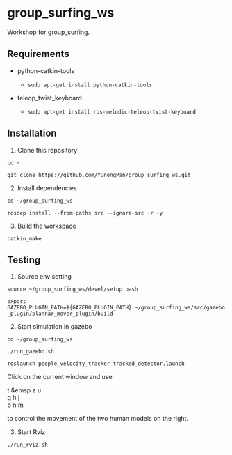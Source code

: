 # group_surfing_ws
Workshop for group_surfing.

## Requirements
- python-catkin-tools
  - `sudo apt-get install python-catkin-tools`  
    
- teleop_twist_keyboard
  - `sudo apt-get install ros-melodic-teleop-twist-keyboard`

## Installation
1. Clone this repository  
  
`cd ~`  
  
`git clone https://github.com/YunongPan/group_surfing_ws.git`  
  
2. Install dependencies  
  
`cd ~/group_surfing_ws`  
  
`rosdep install --from-paths src --ignore-src -r -y`  
  
3. Build the workspace  
  
`catkin_make`  

## Testing
1. Source env setting  
  
`source ~/group_surfing_ws/devel/setup.bash`  
  
`export GAZEBO_PLUGIN_PATH=${GAZEBO_PLUGIN_PATH}:~/group_surfing_ws/src/gazebo_plugin/plannar_mover_plugin/build`  
  
2. Start simulation in gazebo  
  
`cd ~/group_surfing_ws`  
  
`./run_gazebo.sh`  
  
`roslaunch people_velocity_tracker tracked_detector.launch`  
  
Click on the current window and use  
  
t &emsp z     u  
g     h     j  
b     n     m  
  
to control the movement of the two human models on the right.  
  
3. Start Rviz  
  
`./run_rviz.sh`
